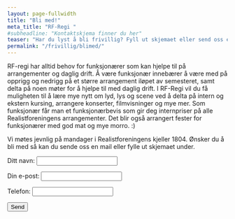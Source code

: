 ```yaml
---
layout: page-fullwidth
title: "Bli med!"
meta_title: "RF-Regi "
#subheadline: "Kontaktskjema finner du her"
teaser: "Har du lyst å bli frivillig? Fyll ut skjemaet eller send oss en mail!"
permalink: "/frivillig/blimed/"
---
```


RF-regi har alltid behov for funksjonærer som kan hjelpe til på arrangementer og daglig drift. Å være funksjonær innebærer å være med på opprigg og nedrigg på et større arrangement iløpet av semesteret, samt delta på noen møter for å hjelpe til med daglig drift. I RF-Regi vil du få muligheten til å lære mye nytt om lyd, lys og scene ved å delta på intern og ekstern kursing, arrangere konserter, filmvisninger og mye mer.
Som funksjonær får man et funksjonærbevis som gir deg internpriser på alle Realistforeningens arrangementer. Det blir også arrangert fester for funksjonærer med god mat og mye morro. :)

Vi møtes jevnlig på mandager i Realistforeningens kjeller 1804. Ønsker du å bli med så kan du sende oss en mail eller fylle ut skjemaet under.

<form name="JoinUs" method="POST" netlify-honeypot="bot-field" data-netlify="true">
  <p hidden>
    <label>Don’t fill this out if you're human: <input name="bot-field" /></label>
  </p>
  <p>
    <label>Ditt navn: <input type="text" name="navn" /></label>   
  </p>
  <p>
    <label>Din e-post: <input type="email" name="email" /></label>
  </p>
  <p>
    <label>Telefon: <input type="number" name="nummer" /></label>
  </p>
  <p>
    <button type="submit">Send</button>
  </p>
</form>
